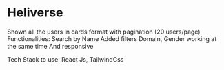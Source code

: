 # Heliverse


Shown all the users in cards format with pagination (20 users/page)
Functionalities:
Search by Name
Added filters Domain, Gender working at the same time
And responsive

Tech Stack to use:
React Js, TailwindCss
